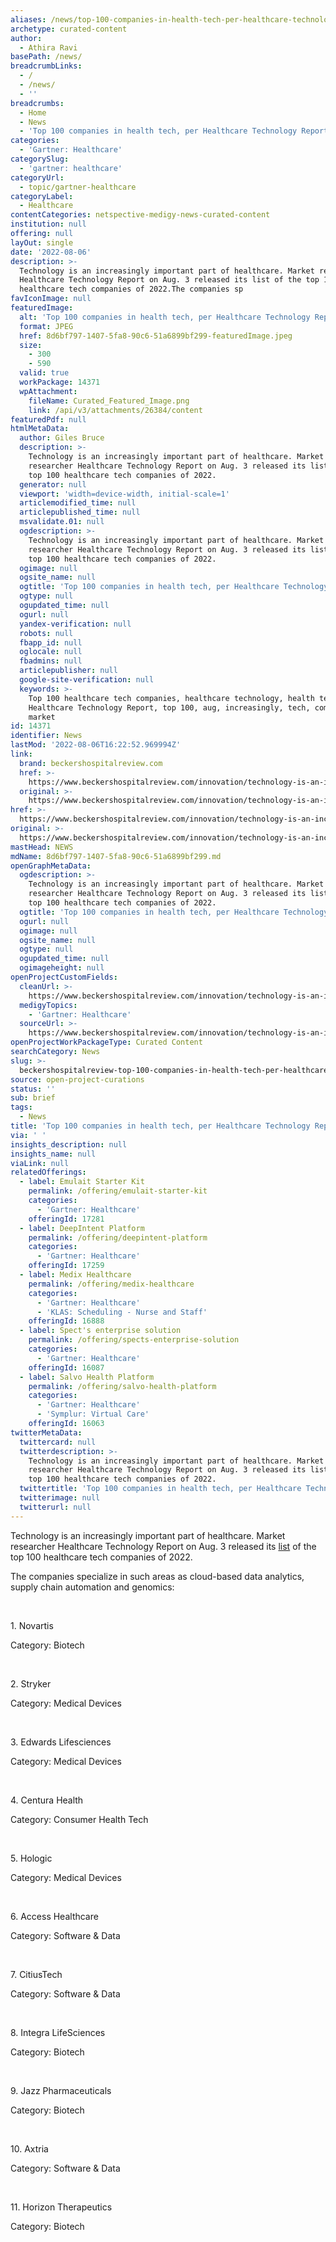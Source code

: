 ```yaml
---
aliases: /news/top-100-companies-in-health-tech-per-healthcare-technology-report
archetype: curated-content
author:
  - Athira Ravi
basePath: /news/
breadcrumbLinks:
  - /
  - /news/
  - ''
breadcrumbs:
  - Home
  - News
  - 'Top 100 companies in health tech, per Healthcare Technology Report'
categories:
  - 'Gartner: Healthcare'
categorySlug:
  - 'gartner: healthcare'
categoryUrl:
  - topic/gartner-healthcare
categoryLabel:
  - Healthcare
contentCategories: netspective-medigy-news-curated-content
institution: null
offering: null
layOut: single
date: '2022-08-06'
description: >-
  Technology is an increasingly important part of healthcare. Market researcher
  Healthcare Technology Report on Aug. 3 released its list of the top 100
  healthcare tech companies of 2022.The companies sp
favIconImage: null
featuredImage:
  alt: 'Top 100 companies in health tech, per Healthcare Technology Report'
  format: JPEG
  href: 8d6bf797-1407-5fa8-90c6-51a6899bf299-featuredImage.jpeg
  size:
    - 300
    - 590
  valid: true
  workPackage: 14371
  wpAttachment:
    fileName: Curated_Featured_Image.png
    link: /api/v3/attachments/26384/content
featuredPdf: null
htmlMetaData:
  author: Giles Bruce
  description: >-
    Technology is an increasingly important part of healthcare. Market
    researcher Healthcare Technology Report on Aug. 3 released its list of the
    top 100 healthcare tech companies of 2022.
  generator: null
  viewport: 'width=device-width, initial-scale=1'
  articlemodified_time: null
  articlepublished_time: null
  msvalidate.01: null
  ogdescription: >-
    Technology is an increasingly important part of healthcare. Market
    researcher Healthcare Technology Report on Aug. 3 released its list of the
    top 100 healthcare tech companies of 2022.
  ogimage: null
  ogsite_name: null
  ogtitle: 'Top 100 companies in health tech, per Healthcare Technology Report'
  ogtype: null
  ogupdated_time: null
  ogurl: null
  yandex-verification: null
  robots: null
  fbapp_id: null
  oglocale: null
  fbadmins: null
  articlepublisher: null
  google-site-verification: null
  keywords: >-
    Top 100 healthcare tech companies, healthcare technology, health tech,
    Healthcare Technology Report, top 100, aug, increasingly, tech, companies,
    market
id: 14371
identifier: News
lastMod: '2022-08-06T16:22:52.969994Z'
link:
  brand: beckershospitalreview.com
  href: >-
    https://www.beckershospitalreview.com/innovation/technology-is-an-increasingly-important-part-of-healthcare-market-researcher-healthcare-technology-report-on-aug-3-released-its-list-of-the-top-100-healthcare-tech-companies-of-2022.html
  original: >-
    https://www.beckershospitalreview.com/innovation/technology-is-an-increasingly-important-part-of-healthcare-market-researcher-healthcare-technology-report-on-aug-3-released-its-list-of-the-top-100-healthcare-tech-companies-of-2022.html
href: >-
  https://www.beckershospitalreview.com/innovation/technology-is-an-increasingly-important-part-of-healthcare-market-researcher-healthcare-technology-report-on-aug-3-released-its-list-of-the-top-100-healthcare-tech-companies-of-2022.html
original: >-
  https://www.beckershospitalreview.com/innovation/technology-is-an-increasingly-important-part-of-healthcare-market-researcher-healthcare-technology-report-on-aug-3-released-its-list-of-the-top-100-healthcare-tech-companies-of-2022.html
mastHead: NEWS
mdName: 8d6bf797-1407-5fa8-90c6-51a6899bf299.md
openGraphMetaData:
  ogdescription: >-
    Technology is an increasingly important part of healthcare. Market
    researcher Healthcare Technology Report on Aug. 3 released its list of the
    top 100 healthcare tech companies of 2022.
  ogtitle: 'Top 100 companies in health tech, per Healthcare Technology Report'
  ogurl: null
  ogimage: null
  ogsite_name: null
  ogtype: null
  ogupdated_time: null
  ogimageheight: null
openProjectCustomFields:
  cleanUrl: >-
    https://www.beckershospitalreview.com/innovation/technology-is-an-increasingly-important-part-of-healthcare-market-researcher-healthcare-technology-report-on-aug-3-released-its-list-of-the-top-100-healthcare-tech-companies-of-2022.html
  medigyTopics:
    - 'Gartner: Healthcare'
  sourceUrl: >-
    https://www.beckershospitalreview.com/innovation/technology-is-an-increasingly-important-part-of-healthcare-market-researcher-healthcare-technology-report-on-aug-3-released-its-list-of-the-top-100-healthcare-tech-companies-of-2022.html
openProjectWorkPackageType: Curated Content
searchCategory: News
slug: >-
  beckershospitalreview-top-100-companies-in-health-tech-per-healthcare-technology-report
source: open-project-curations
status: ''
sub: brief
tags:
  - News
title: 'Top 100 companies in health tech, per Healthcare Technology Report'
via: ' '
insights_description: null
insights_name: null
viaLink: null
relatedOfferings:
  - label: Emulait Starter Kit
    permalink: /offering/emulait-starter-kit
    categories:
      - 'Gartner: Healthcare'
    offeringId: 17281
  - label: DeepIntent Platform
    permalink: /offering/deepintent-platform
    categories:
      - 'Gartner: Healthcare'
    offeringId: 17259
  - label: Medix Healthcare
    permalink: /offering/medix-healthcare
    categories:
      - 'Gartner: Healthcare'
      - 'KLAS: Scheduling - Nurse and Staff'
    offeringId: 16888
  - label: Spect's enterprise solution
    permalink: /offering/spects-enterprise-solution
    categories:
      - 'Gartner: Healthcare'
    offeringId: 16087
  - label: Salvo Health Platform
    permalink: /offering/salvo-health-platform
    categories:
      - 'Gartner: Healthcare'
      - 'Symplur: Virtual Care'
    offeringId: 16063
twitterMetaData:
  twittercard: null
  twitterdescription: >-
    Technology is an increasingly important part of healthcare. Market
    researcher Healthcare Technology Report on Aug. 3 released its list of the
    top 100 healthcare tech companies of 2022.
  twittertitle: 'Top 100 companies in health tech, per Healthcare Technology Report'
  twitterimage: null
  twitterurl: null
---
```

<p>Technology is an increasingly important part of healthcare. Market researcher Healthcare Technology Report on Aug. 3 released its <a href="https://thehealthcaretechnologyreport.com/the-top-100-healthcare-technology-companies-of-2022/">list</a> of the top 100 healthcare tech companies of 2022.</p><p>The companies specialize in such areas as cloud-based data analytics, supply chain automation and genomics:</p><p>&nbsp;</p><p>1. Novartis</p><p>Category: Biotech</p><p>&nbsp;</p><p>2. Stryker</p><p>Category: Medical Devices</p><p>&nbsp;</p><p>3. Edwards Lifesciences</p><p>Category: Medical Devices</p><p>&nbsp;</p><p>4. Centura Health</p><p>Category: Consumer Health Tech</p><p>&nbsp;</p><p>5. Hologic</p><p>Category: Medical Devices</p><p>&nbsp;</p><p>6. Access Healthcare</p><p>Category: Software &amp; Data</p><p>&nbsp;</p><p>7. CitiusTech</p><p>Category: Software &amp; Data</p><p>&nbsp;</p><p>8. Integra LifeSciences</p><p>Category: Biotech</p><p>&nbsp;</p><p>9. Jazz Pharmaceuticals</p><p>Category: Biotech</p><p>&nbsp;</p><p>10. Axtria</p><p>Category: Software &amp; Data</p><p>&nbsp;</p><p>11. Horizon Therapeutics</p><p>Category: Biotech</p>